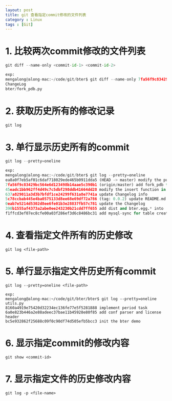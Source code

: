 ```yaml
---
layout: post
title: git 查看指定commit修改的文件列表
category : Linux
tags : [Git]
---
```


# 1. 比较两次commit修改的文件列表

```python
git diff --name-only <commit-id-1> <commit-id-2>

exp:
mengalong@along-mac:~/code/git/bter$ git diff --name-only 7fa56f9c83429bc564e6d123498b14aae5c390b1 45eadc1bb962ff4d49c7c5dbf298ddb41664dd28
ChangeLog
bter/fork_pdb.py 
```

# 2. 获取历史所有的修改记录
```python
git log
```

# 3. 单行显示历史所有的commit
```python
git log --pretty=oneline

exp:
mengalong@along-mac:~/code/git/bter$ git log --pretty=oneline
ea8a0f7eb5af01c6daf718029ede465b0911dda5 (HEAD -> master) modify the publish policy
7fa56f9c83429bc564e6d123498b14aae5c390b1 (origin/master) add fork_pdb for debug the project
45eadc1bb962ff4d49c7c5dbf298ddb41664dd28 modify the insert function in impl_mysql
637a829011a3d3b7bfdf1ce24299f631a8e7741a update Changelog info
5c78ccbab445e4ba0575133d8ee68e69df72a786 (tag: 0.0.2) update README.md for database
0eab7e5214d5302d8ee6fe01b3e28837fb57c781 update the Changelog
390b1555af4373a2abe0ee243230b21cdd7ff655 add dist and bter.egg.* into .gitignore
f1ffcd3ef07ec8cfe00a03f286ef3d6c8486bc31 add mysql-sync for table create
```

# 4. 查看指定文件所有的历史修改
```
git log <file-path>
```

# 5. 单行显示指定文件历史所有commit
```
git log --pretty=oneline <file-path>

exp:
mengalong@along-mac:~/code/git/bter/bter$ git log --pretty=oneline utils.py
8160a4919e75420d32234ec136fe77e5f5281888 implement period task
6a0e823b446a2e88adeec37bae11b45928e80f85 add conf parser and license header
bc5e932862f25688c09f0c90df74d505efb5bcc3 init the bter demo
```

# 6. 显示指定commit的修改内容
```buildoutcfg
git show <commit-id>
```

# 7. 显示指定文件的历史修改内容
```buildoutcfg
git log -p <file-name>
```
